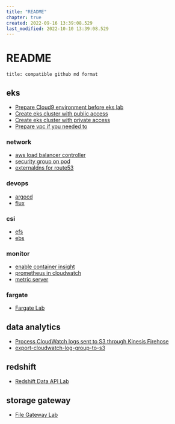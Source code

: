 ```yaml
---
title: "README"
chapter: true
created: 2022-09-16 13:39:08.529
last_modified: 2022-10-10 13:39:08.529
---
```


# README

```ad-note
title: compatible github md format
```

## eks

* [Prepare Cloud9 environment before eks lab](110-eks-cluster/setup-cloud9-for-eks.html)
* [Create eks cluster with public access](110-eks-cluster/eks-public-access-cluster.html)
* [Create eks cluster with private access](110-eks-cluster/eks-private-access-cluster.html)
* [Prepare vpc if you needed to](110-eks-cluster/create-standard-vpc-for-lab.html)

### network
* [aws load balancer controller](130-eks-network/aws-load-balancer-controller)
* [security group on pod](130-eks-network/enable-sg-on-pod)
* [externaldns for route53](130-eks-network/externaldns-for-route53)

### devops
* [argocd](260-eks-gitops/argocd-lab.md)
* [flux](260-eks-gitops/flux-lab.md)

### csi
* [efs](efs-for-eks.md)
* [ebs](ebs-for-eks.md)

### monitor
* [enable container insight](2-eks-container-insights.md)
* [prometheus in cloudwatch](3-enable-prometheus-in-cloudwatch.md)
* [metric server](1-install-metric-server.md)

### fargate
- [Fargate Lab](eks-fargate-lab.md)

## data analytics
* [Process CloudWatch logs sent to S3 through Kinesis Firehose](stream-k8s-control-panel-logs-to-s3.md)
* [export-cloudwatch-log-group-to-s3](export-cloudwatch-log-group-to-s3.md)

## redshift
* [Redshift Data API Lab](1-redshift-data-api-lab.md)

## storage gateway
* [File Gateway Lab](2-file-storage-gateway-lab.md)





